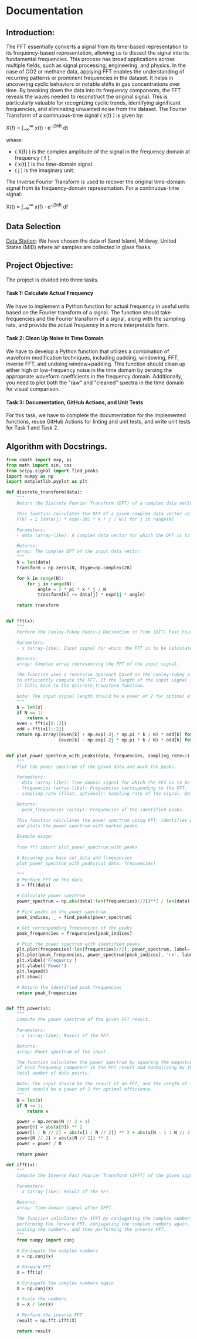 # Documentation
## Introduction:
The FFT essentially converts a signal from its time-based representation to its frequency-based representation, allowing us to dissect the signal into its fundamental frequencies. This process has broad applications across multiple fields, such as signal processing, engineering, and physics. In the case of CO2 or methane data, applying FFT enables the understanding of recurring patterns or prominent frequencies in the dataset. It helps in uncovering cyclic behaviors or notable shifts in gas concentrations over time. By breaking down the data into its frequency components, the FFT reveals the waves needed to reconstruct the original signal. This is particularly valuable for recognizing cyclic trends, identifying significant frequencies, and eliminating unwanted noise from the dataset.
The Fourier Transform of a continuous-time signal \( x(t) \) is given by:

X(f) = ∫<sub>-∞</sub><sup>∞</sup> x(t) ⋅ e<sup>-j2πft</sup> dt

where:
- \( X(f) \) is the complex amplitude of the signal in the frequency domain at frequency \( f \).
- \( x(t) \) is the time-domain signal.
- \( j \) is the imaginary unit.

The Inverse Fourier Transform is used to recover the original time-domain signal from its frequency-domain representation. For a continuous-time signal:

X(t) = ∫<sub>-∞</sub><sup>∞</sup> x(f) ⋅ e<sup>-j2πft</sup> df

## Data Selection
[Data Station](https://gml.noaa.gov/dv/data/index.php?category=Greenhouse%2BGases&parameter_name=Carbon%2BDioxide&frequency=Monthly%2BAverages&search=sand+island): We have chosen the data of Sand Island, Midway, United States (MID) where air samples are collected in glass flasks.
## Project Objective:
The project is divided into three tasks.

#### Task 1: Calculate Actual Frequency
We have to implement a Python function for actual frequency in useful units based on the Fourier transform of a signal. The function should take frequencies and the Fourier transform of a signal, along with the sampling rate, and provide the actual frequency in a more interpretable form.

#### Task 2: Clean Up Noise in Time Domain
We have to develop a Python function that utilizes a combination of waveform modification techniques, including padding, windowing, FFT, inverse FFT, and undoing window+padding. This function should clean up either high or low-frequency noise in the time domain by zeroing the appropriate waveform coefficients in the frequency domain. Additionally, you need to plot both the "raw" and "cleaned" spectra in the time domain for visual comparison.

#### Task 3: Documentation, GitHub Actions, and Unit Tests
For this task, we have to complete the documentation for the implemented functions, reuse GitHub Actions for linting and unit tests, and write unit tests for Task 1 and Task 2.

## Algorithm with Docstrings.
```python
from cmath import exp, pi
from math import sin, cos
from scipy.signal import find_peaks
import numpy as np
import matplotlib.pyplot as plt

def discrete_transform(data):
    """
    Return the Discrete Fourier Transform (DFT) of a complex data vector.

    This function calculates the DFT of a given complex data vector using the formula:
    F(k) = Σ [data(j) * exp(-2πi * k * j / N)] for j in range(N)

    Parameters:
    - data (array-like): A complex data vector for which the DFT is to be calculated.

    Returns:
    array: The complex DFT of the input data vector.
    """
    N = len(data)
    transform = np.zeros(N, dtype=np.complex128)

    for k in range(N):
        for j in range(N):
            angle = 2 * pi * k * j / N
            transform[k] += data[j] * exp(1j * angle)

    return transform


def fft(x):
    """
    Perform the Cooley-Tukey Radix-2 Decimation in Time (DIT) Fast Fourier Transform (FFT).

    Parameters:
    - x (array-like): Input signal for which the FFT is to be calculated.

    Returns:
    array: Complex array representing the FFT of the input signal.

    The function uses a recursive approach based on the Cooley-Tukey algorithm
    to efficiently compute the FFT. If the length of the input signal is odd,
    it falls back to the discrete_transform function.

    Note: The input signal length should be a power of 2 for optimal efficiency.
    """
    N = len(x)
    if N <= 1:
        return x
    even = fft(x[0::2])
    odd = fft(x[1::2])
    return np.array([even[k] + np.exp(-2j * np.pi * k / N) * odd[k] for k in range(N // 2)] +
                    [even[k] - np.exp(-2j * np.pi * k / N) * odd[k] for k in range(N // 2)])


def plot_power_spectrum_with_peaks(data, frequencies, sampling_rate=1):
    """
    Plot the power spectrum of the given data and mark the peaks.

    Parameters:
    - data (array-like): Time-domain signal for which the FFT is to be calculated.
    - frequencies (array-like): Frequencies corresponding to the FFT.
    - sampling_rate (float, optional): Sampling rate of the signal. Default is 1.

    Returns:
    - peak_frequencies (array): Frequencies of the identified peaks.

    This function calculates the power spectrum using FFT, identifies peaks,
    and plots the power spectrum with marked peaks.

    Example usage:
    ```
    from fft import plot_power_spectrum_with_peaks

    # Assuming you have cut_data and frequencies
    plot_power_spectrum_with_peaks(cut_data, frequencies)
    ```
    """
    # Perform FFT on the data
    X = fft(data)

    # Calculate power spectrum
    power_spectrum = np.abs(data[:len(frequencies)//2])**2 / len(data)

    # Find peaks in the power spectrum
    peak_indices, _ = find_peaks(power_spectrum)

    # Get corresponding frequencies of the peaks
    peak_frequencies = frequencies[peak_indices]

    # Plot the power spectrum with identified peaks
    plt.plot(frequencies[:len(frequencies)//2], power_spectrum, label='Power Spectrum')
    plt.plot(peak_frequencies, power_spectrum[peak_indices], 'rx', label='Peaks')
    plt.xlabel('Frequency')
    plt.ylabel('Power')
    plt.legend()
    plt.show()

    # Return the identified peak frequencies
    return peak_frequencies


def fft_power(x):
    """
    Compute the power spectrum of the given FFT result.

    Parameters:
    - x (array-like): Result of the FFT.

    Returns:
    array: Power spectrum of the input.

    The function calculates the power spectrum by squaring the magnitude
    of each frequency component in the FFT result and normalizing by the
    total number of data points.

    Note: The input should be the result of an FFT, and the length of the
    input should be a power of 2 for optimal efficiency.
    """
    N = len(x)
    if N <= 1:
        return x

    power = np.zeros(N // 2 + 1)
    power[0] = abs(x[0]) ** 2
    power[1 : N // 2] = abs(x[1 : N // 2]) ** 2 + abs(x[N - 1 : N // 2 : -1]) ** 2
    power[N // 2] = abs(x[N // 2]) ** 2
    power = power / N

    return power

def ifft(x):
    """
    Compute the Inverse Fast Fourier Transform (IFFT) of the given signal.

    Parameters:
    - x (array-like): Result of the FFT.

    Returns:
    array: Time-domain signal after IFFT.

    The function calculates the IFFT by conjugating the complex numbers,
    performing the forward FFT, conjugating the complex numbers again,
    scaling the numbers, and then performing the inverse FFT.
    """
    from numpy import conj

    # Conjugate the complex numbers
    x = np.conj(x)

    # Forward FFT
    X = fft(x)

    # Conjugate the complex numbers again
    X = np.conj(X)

    # Scale the numbers
    X = X / len(X)

    # Perform the inverse FFT
    result = np.fft.ifft(X)

    return result

